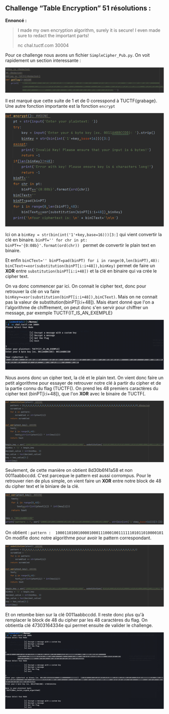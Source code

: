 ## Challenge “Table Encryption” 51 résolutions :

**Ennoncé :**
>I made my own encryption algorithm, surely it is secure! I even made sure to redact the important parts!
>
>nc chal.tuctf.com 30004 


Pour ce challenge nous avons un fichier `SimpleCipher_Pub.py`. On voit rapidement un section interessante :

<img src="./src/images/simple_cipher_medium_1.png"/>

Il est marqué que cette suite de 1 et de 0 coresspond à TUCTF{grabage}. Une autre fonction importante est la fonction `encrypt`

<img src="./src/images/simple_cipher_medium_2.png"/>

Ici on a `binKey = str(bin(int('1'+key,base=16)))[3:]` qui vient convertir la clé en binaire.
`binPT=''
    for chr in pt:
        binPT+='{0:08b}'.format(ord(chr)) `
permet de convertir le plain text en binaire.

Et enfin
`binCText=''
    binPT=pad(binPT)
    for i in range(0,len(binPT),48):
        binCText+=xor(substitution(binPT[i:i+48]),binKey)`
permet de faire un **XOR** entre `substitution(binPT[i:i+48])` et la clé en binaire qui va crée le cipher text.

On va donc commencer par ici. On connait le cipher text, donc pour retrouver la clé on va faire `binKey+=xor(substitution(binPT[i:i+48]),binCText)`. Mais on ne connait pas la valeur de substitution(binPT[i:i+48]). Mais étant donné que l'on a l'algorithme de chiffrement, on peut donc s'en servir pour chiffrer un message, par exemple TUCTF{IT_IS_AN_EXEMPLE}

<img src="./src/images/simple_cipher_medium_3.png"/>

Nous avons donc un cipher text, la clé et le plain text. On vient donc faire un petit algorithme pour essayer de retrouver notre clé à partir du cipher et de la partie connu du flag (TUCTF{). On prend les 48 premiers caractères du cipher text (binPT[i:i+48]), que l'on **XOR** avec le binaire de TUCTF{.

<img src="./src/images/simple_cipher_medium_4.png"/>

Seulement, de cette manière on obtient 8d30b6f41a58 et non 0011aabbccdd. C'est parceque le pattern est aussi corrompus. Pour le retrouver rien de plus simple, on vient faire un **XOR** entre notre block de 48 du cipher text et le biniare de la clé.

<img src="./src/images/simple_cipher_medium_5.png"/>

On obtient : `pattern :  100011010010000100011100010011111101011010000101`
On modifie donc notre algorithme pour avoir le pattern correspondant.

<img src="./src/images/simple_cipher_medium_6.png"/>

Et on retombe bien sur la clé 0011aabbccdd. Il reste donc plus qu'à remplacer le block de 48 du cipher par les 48 caractères du flag. On obtientla clé 47303164334e qui permet ensuite de valider le challenge.

<img src="./src/images/simple_cipher_medium_7.png"/>